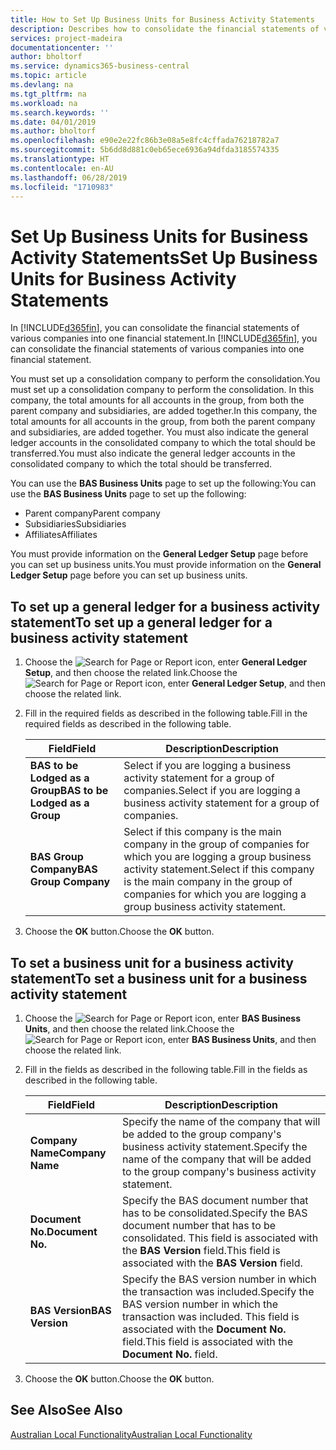```yaml
---
title: How to Set Up Business Units for Business Activity Statements
description: Describes how to consolidate the financial statements of various companies into one financial statement.
services: project-madeira
documentationcenter: ''
author: bholtorf
ms.service: dynamics365-business-central
ms.topic: article
ms.devlang: na
ms.tgt_pltfrm: na
ms.workload: na
ms.search.keywords: ''
ms.date: 04/01/2019
ms.author: bholtorf
ms.openlocfilehash: e90e2e22fc86b3e08a5e8fc4cffada76218782a7
ms.sourcegitcommit: 5b6dd8d881c0eb65ece6936a94dfda3185574335
ms.translationtype: HT
ms.contentlocale: en-AU
ms.lasthandoff: 06/28/2019
ms.locfileid: "1710983"
---
```

# <a name="set-up-business-units-for-business-activity-statements"></a><span data-ttu-id="f59a1-103">Set Up Business Units for Business Activity Statements</span><span class="sxs-lookup"><span data-stu-id="f59a1-103">Set Up Business Units for Business Activity Statements</span></span>
<span data-ttu-id="f59a1-104">In [!INCLUDE[d365fin](../../includes/d365fin_md.md)], you can consolidate the financial statements of various companies into one financial statement.</span><span class="sxs-lookup"><span data-stu-id="f59a1-104">In [!INCLUDE[d365fin](../../includes/d365fin_md.md)], you can consolidate the financial statements of various companies into one financial statement.</span></span>  

<span data-ttu-id="f59a1-105">You must set up a consolidation company to perform the consolidation.</span><span class="sxs-lookup"><span data-stu-id="f59a1-105">You must set up a consolidation company to perform the consolidation.</span></span> <span data-ttu-id="f59a1-106">In this company, the total amounts for all accounts in the group, from both the parent company and subsidiaries, are added together.</span><span class="sxs-lookup"><span data-stu-id="f59a1-106">In this company, the total amounts for all accounts in the group, from both the parent company and subsidiaries, are added together.</span></span> <span data-ttu-id="f59a1-107">You must also indicate the general ledger accounts in the consolidated company to which the total should be transferred.</span><span class="sxs-lookup"><span data-stu-id="f59a1-107">You must also indicate the general ledger accounts in the consolidated company to which the total should be transferred.</span></span>  

<span data-ttu-id="f59a1-108">You can use the **BAS Business Units** page to set up the following:</span><span class="sxs-lookup"><span data-stu-id="f59a1-108">You can use the **BAS Business Units** page to set up the following:</span></span>  

- <span data-ttu-id="f59a1-109">Parent company</span><span class="sxs-lookup"><span data-stu-id="f59a1-109">Parent company</span></span>  
- <span data-ttu-id="f59a1-110">Subsidiaries</span><span class="sxs-lookup"><span data-stu-id="f59a1-110">Subsidiaries</span></span>  
- <span data-ttu-id="f59a1-111">Affiliates</span><span class="sxs-lookup"><span data-stu-id="f59a1-111">Affiliates</span></span>  

<span data-ttu-id="f59a1-112">You must provide information on the **General Ledger Setup** page before you can set up business units.</span><span class="sxs-lookup"><span data-stu-id="f59a1-112">You must provide information on the **General Ledger Setup** page before you can set up business units.</span></span>  

## <a name="to-set-up-a-general-ledger-for-a-business-activity-statement"></a><span data-ttu-id="f59a1-113">To set up a general ledger for a business activity statement</span><span class="sxs-lookup"><span data-stu-id="f59a1-113">To set up a general ledger for a business activity statement</span></span>  
1. <span data-ttu-id="f59a1-114">Choose the ![Search for Page or Report](../../media/ui-search/search_small.png "Search for Page or Report icon") icon, enter **General Ledger Setup**, and then choose the related link.</span><span class="sxs-lookup"><span data-stu-id="f59a1-114">Choose the ![Search for Page or Report](../../media/ui-search/search_small.png "Search for Page or Report icon") icon, enter **General Ledger Setup**, and then choose the related link.</span></span>  
2. <span data-ttu-id="f59a1-115">Fill in the required fields as described in the following table.</span><span class="sxs-lookup"><span data-stu-id="f59a1-115">Fill in the required fields as described in the following table.</span></span>  

    |<span data-ttu-id="f59a1-116">Field</span><span class="sxs-lookup"><span data-stu-id="f59a1-116">Field</span></span>|<span data-ttu-id="f59a1-117">Description</span><span class="sxs-lookup"><span data-stu-id="f59a1-117">Description</span></span>|  
    |---------------------------------|---------------------------------------|  
    |<span data-ttu-id="f59a1-118">**BAS to be Lodged as a Group**</span><span class="sxs-lookup"><span data-stu-id="f59a1-118">**BAS to be Lodged as a Group**</span></span>|<span data-ttu-id="f59a1-119">Select if you are logging a business activity statement for a group of companies.</span><span class="sxs-lookup"><span data-stu-id="f59a1-119">Select if you are logging a business activity statement for a group of companies.</span></span>|  
    |<span data-ttu-id="f59a1-120">**BAS Group Company**</span><span class="sxs-lookup"><span data-stu-id="f59a1-120">**BAS Group Company**</span></span>|<span data-ttu-id="f59a1-121">Select if this company is the main company in the group of companies for which you are logging a group business activity statement.</span><span class="sxs-lookup"><span data-stu-id="f59a1-121">Select if this company is the main company in the group of companies for which you are logging a group business activity statement.</span></span>|  

3.  <span data-ttu-id="f59a1-122">Choose the **OK** button.</span><span class="sxs-lookup"><span data-stu-id="f59a1-122">Choose the **OK** button.</span></span>  

## <a name="to-set-a-business-unit-for-a-business-activity-statement"></a><span data-ttu-id="f59a1-123">To set a business unit for a business activity statement</span><span class="sxs-lookup"><span data-stu-id="f59a1-123">To set a business unit for a business activity statement</span></span>  
1. <span data-ttu-id="f59a1-124">Choose the ![Search for Page or Report](../../media/ui-search/search_small.png "Search for Page or Report icon") icon, enter **BAS Business Units**, and then choose the related link.</span><span class="sxs-lookup"><span data-stu-id="f59a1-124">Choose the ![Search for Page or Report](../../media/ui-search/search_small.png "Search for Page or Report icon") icon, enter **BAS Business Units**, and then choose the related link.</span></span>  
2. <span data-ttu-id="f59a1-125">Fill in the fields as described in the following table.</span><span class="sxs-lookup"><span data-stu-id="f59a1-125">Fill in the fields as described in the following table.</span></span>  

    |<span data-ttu-id="f59a1-126">Field</span><span class="sxs-lookup"><span data-stu-id="f59a1-126">Field</span></span>|<span data-ttu-id="f59a1-127">Description</span><span class="sxs-lookup"><span data-stu-id="f59a1-127">Description</span></span>|  
    |---------------------------------|---------------------------------------|  
    |<span data-ttu-id="f59a1-128">**Company Name**</span><span class="sxs-lookup"><span data-stu-id="f59a1-128">**Company Name**</span></span>|<span data-ttu-id="f59a1-129">Specify the name of the company that will be added to the group company's business activity statement.</span><span class="sxs-lookup"><span data-stu-id="f59a1-129">Specify the name of the company that will be added to the group company's business activity statement.</span></span>|  
    |<span data-ttu-id="f59a1-130">**Document No.**</span><span class="sxs-lookup"><span data-stu-id="f59a1-130">**Document No.**</span></span>|<span data-ttu-id="f59a1-131">Specify the BAS document number that has to be consolidated.</span><span class="sxs-lookup"><span data-stu-id="f59a1-131">Specify the BAS document number that has to be consolidated.</span></span> <span data-ttu-id="f59a1-132">This field is associated with the **BAS Version** field.</span><span class="sxs-lookup"><span data-stu-id="f59a1-132">This field is associated with the **BAS Version** field.</span></span>|  
    |<span data-ttu-id="f59a1-133">**BAS Version**</span><span class="sxs-lookup"><span data-stu-id="f59a1-133">**BAS Version**</span></span>|<span data-ttu-id="f59a1-134">Specify the BAS version number in which the transaction was included.</span><span class="sxs-lookup"><span data-stu-id="f59a1-134">Specify the BAS version number in which the transaction was included.</span></span> <span data-ttu-id="f59a1-135">This field is associated with the **Document No.** field.</span><span class="sxs-lookup"><span data-stu-id="f59a1-135">This field is associated with the **Document No.** field.</span></span>|  

3. <span data-ttu-id="f59a1-136">Choose the **OK** button.</span><span class="sxs-lookup"><span data-stu-id="f59a1-136">Choose the **OK** button.</span></span>  

## <a name="see-also"></a><span data-ttu-id="f59a1-137">See Also</span><span class="sxs-lookup"><span data-stu-id="f59a1-137">See Also</span></span>  
[<span data-ttu-id="f59a1-138">Australian Local Functionality</span><span class="sxs-lookup"><span data-stu-id="f59a1-138">Australian Local Functionality</span></span>](australia-local-functionality.md)   

